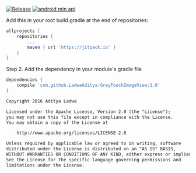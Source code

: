[![Release](https://jitpack.io/v/LadwaAditya/GreyTouchImageView.svg)](https://jitpack.io/#LadwaAditya/GreyTouchImageView)
[![android min api](https://img.shields.io/badge/API-15+-blue.svg)](#greytouchimageview)



Add this in your root build.gradle at the end of repositories:
```gradle
allprojects {
    repositories {
        ...
        maven { url 'https://jitpack.io' }
    }
}
```
Step 2. Add the dependency in your module's gradle file
```gradle
dependencies {
	compile 'com.github.LadwaAditya:GreyTouchImageView:1.0'
}
```





```txt
Copyright 2016 Aditya Ladwa

Licensed under the Apache License, Version 2.0 (the "License");
you may not use this file except in compliance with the License.
You may obtain a copy of the License at

    http://www.apache.org/licenses/LICENSE-2.0

Unless required by applicable law or agreed to in writing, software
distributed under the License is distributed on an "AS IS" BASIS,
WITHOUT WARRANTIES OR CONDITIONS OF ANY KIND, either express or implied.
See the License for the specific language governing permissions and
limitations under the License.
```

